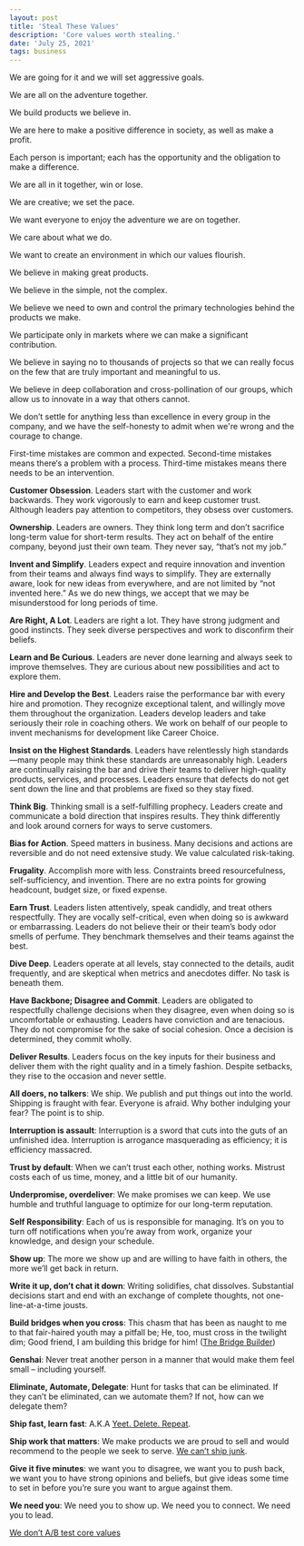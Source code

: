 ```yaml
---
layout: post
title: 'Steal These Values'
description: 'Core values worth stealing.'
date: 'July 25, 2021'
tags: business
---
```


We are going for it and we will set aggressive goals.

We are all on the adventure together.

We build products we believe in.

We are here to make a positive difference in society, as well as make a profit.

Each person is important; each has the opportunity and the obligation to make a difference.

We are all in it together, win or lose.

We are creative; we set the pace.

We want everyone to enjoy the adventure we are on together.

We care about what we do.

We want to create an environment in which our values flourish.

We believe in making great products.

We believe in the simple, not the complex.

We believe we need to own and control the primary technologies behind the products we make.

We participate only in markets where we can make a significant contribution.

We believe in saying no to thousands of projects so that we can really focus on the few that are truly important and meaningful to us.

We believe in deep collaboration and cross-pollination of our groups, which allow us to innovate in a way that others cannot.

We don’t settle for anything less than excellence in every group in the company, and we have the self-honesty to admit when we're wrong and the courage to change.

First-time mistakes are common and expected. Second-time mistakes means there‘s a problem with a process. Third-time mistakes means there needs to be an intervention.

**Customer Obsession**. Leaders start with the customer and work backwards. They work vigorously to earn and keep customer trust. Although leaders pay attention to competitors, they obsess over customers.

**Ownership**. Leaders are owners. They think long term and don’t sacrifice long-term value for short-term results. They act on behalf of the entire company, beyond just their own team. They never say, “that’s not my job.”

**Invent and Simplify**. Leaders expect and require innovation and invention from their teams and always find ways to simplify. They are externally aware, look for new ideas from everywhere, and are not limited by “not invented here.” As we do new things, we accept that we may be misunderstood for long periods of time.

**Are Right, A Lot**. Leaders are right a lot. They have strong judgment and good instincts. They seek diverse perspectives and work to disconfirm their beliefs.

**Learn and Be Curious**. Leaders are never done learning and always seek to improve themselves. They are curious about new possibilities and act to explore them.

**Hire and Develop the Best**. Leaders raise the performance bar with every hire and promotion. They recognize exceptional talent, and willingly move them throughout the organization. Leaders develop leaders and take seriously their role in coaching others. We work on behalf of our people to invent mechanisms for development like Career Choice.

**Insist on the Highest Standards**. Leaders have relentlessly high standards—many people may think these standards are unreasonably high. Leaders are continually raising the bar and drive their teams to deliver high-quality products, services, and processes. Leaders ensure that defects do not get sent down the line and that problems are fixed so they stay fixed.

**Think Big**. Thinking small is a self-fulfilling prophecy. Leaders create and communicate a bold direction that inspires results. They think differently and look around corners for ways to serve customers.

**Bias for Action**. Speed matters in business. Many decisions and actions are reversible and do not need extensive study. We value calculated risk-taking.

**Frugality**. Accomplish more with less. Constraints breed resourcefulness, self-sufficiency, and invention. There are no extra points for growing headcount, budget size, or fixed expense.

**Earn Trust**. Leaders listen attentively, speak candidly, and treat others respectfully. They are vocally self-critical, even when doing so is awkward or embarrassing. Leaders do not believe their or their team’s body odor smells of perfume. They benchmark themselves and their teams against the best.

**Dive Deep**. Leaders operate at all levels, stay connected to the details, audit frequently, and are skeptical when metrics and anecdotes differ. No task is beneath them.

**Have Backbone; Disagree and Commit**. Leaders are obligated to respectfully challenge decisions when they disagree, even when doing so is uncomfortable or exhausting. Leaders have conviction and are tenacious. They do not compromise for the sake of social cohesion. Once a decision is determined, they commit wholly.

**Deliver Results**. Leaders focus on the key inputs for their business and deliver them with the right quality and in a timely fashion. Despite setbacks, they rise to the occasion and never settle.


**All doers, no talkers**: We ship. We publish and put things out into the world. Shipping is fraught with fear. Everyone is afraid. Why bother indulging your fear? The point is to ship.

**Interruption is assault**: Interruption is a sword that cuts into the guts of an unfinished idea. Interruption is arrogance masquerading as efficiency; it is efficiency massacred.

**Trust by default**: When we can’t trust each other, nothing works. Mistrust costs each of us time, money, and a little bit of our humanity.

**Underpromise, overdeliver**: We make promises we can keep. We use humble and truthful language to optimize for our long-term reputation.

**Self Responsibility**: Each of us is responsible for managing. It’s on you to turn off notifications when you’re away from work, organize your knowledge, and design your schedule.

**Show up**: The more we show up and are willing to have faith in others, the more we’ll get back in return.

**Write it up, don’t chat it down**: Writing solidifies, chat dissolves. Substantial decisions start and end with an exchange of complete thoughts, not one-line-at-a-time jousts.

**Build bridges when you cross**: This chasm that has been as naught to me to that fair-haired youth may a pitfall be; He, too, must cross in the twilight dim; Good friend, I am building this bridge for him! ([The Bridge Builder](https://lukasmurdock.com/bridge-builder/))

**Genshai**: Never treat another person in a manner that would make them feel small – including yourself.

**Eliminate, Automate, Delegate**: Hunt for tasks that can be eliminated. If they can’t be eliminated, can we automate them? If not, how can we delegate them?

**Ship fast, learn fast**: A.K.A [Yeet. Delete. Repeat](https://www.jason.af/yeet-delete-repeat).

**Ship work that matters**: We make products we are proud to sell and would recommend to the people we seek to serve. [We can’t ship junk](https://youtu.be/Yu0qeb_rJYU).

**Give it five minutes**: we want you to disagree, we want you to push back, we want you to have strong opinions and beliefs, but give ideas some time to set in before you’re sure you want to argue against them.

**We need you**: We need you to show up. We need you to connect. We need you to lead.


[We don’t A/B test core values](https://world.hey.com/dhh/we-don-t-a-b-test-core-values-91b5f562)
